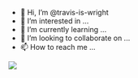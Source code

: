 - 👋 Hi, I’m @travis-is-wright
- 👀 I’m interested in ...
- 🌱 I’m currently learning ...
- 💞️ I’m looking to collaborate on ...
- 📫 How to reach me ...

<img src="https://www.google.com/url?sa=i&url=https%3A%2F%2Fgiphy.com%2Fstickers%2Fsanrioinc-sanrio-sanrio60-chococat-omTsJYXlUrPgjAhUd5&psig=AOvVaw3gYxpzdQFRTr_4kbblT-7s&ust=1702591815622000&source=images&cd=vfe&opi=89978449&ved=0CBEQjRxqFwoTCKil5fW2jYMDFQAAAAAdAAAAABBU">
<!---
travis-is-wright/travis-is-wright is a ✨ special ✨ repository because its `README.md` (this file) appears on your GitHub profile.
You can click the Preview link to take a look at your changes.
--->
